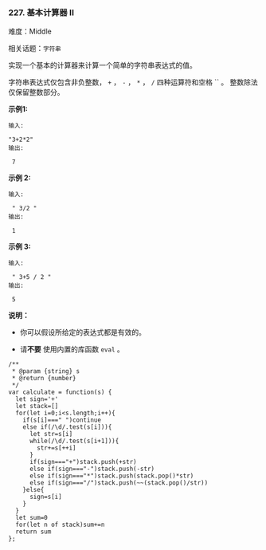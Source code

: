 ### 227. 基本计算器 II

难度：Middle

相关话题：`字符串`

实现一个基本的计算器来计算一个简单的字符串表达式的值。



字符串表达式仅包含非负整数， `+` ，  `-`  ， `*` ， `/`  四种运算符和空格 `` 。 整数除法仅保留整数部分。



**示例1:** 





```
输入:

"3+2*2"
输出:

 7

```


**示例 2:** 





```
输入:

 " 3/2 "
输出:

 1
```


**示例 3:** 





```
输入:

 " 3+5 / 2 "
输出:

 5

```


**说明：** 




* 你可以假设所给定的表达式都是有效的。

* 请**不要** 使用内置的库函数  `eval` 。






```
/**
 * @param {string} s
 * @return {number}
 */
var calculate = function(s) {
  let sign='+'
  let stack=[]
  for(let i=0;i<s.length;i++){
    if(s[i]===" ")continue
    else if(/\d/.test(s[i])){
      let str=s[i]
      while(/\d/.test(s[i+1])){
        str+=s[++i]
      }
      if(sign==="+")stack.push(+str)
      else if(sign==="-")stack.push(-str)
      else if(sign==="*")stack.push(stack.pop()*str)
      else if(sign==="/")stack.push(~~(stack.pop()/str))
    }else{
      sign=s[i]
    }
  }
  let sum=0
  for(let n of stack)sum+=n
  return sum
};



```

